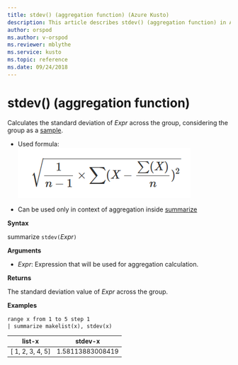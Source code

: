 ```yaml
---
title: stdev() (aggregation function) (Azure Kusto)
description: This article describes stdev() (aggregation function) in Azure Kusto.
author: orspod
ms.author: v-orspod
ms.reviewer: mblythe
ms.service: kusto
ms.topic: reference
ms.date: 09/24/2018
---
```

# stdev() (aggregation function)

Calculates the standard deviation of *Expr* across the group, considering the group as a [sample](https://en.wikipedia.org/wiki/Sample-%28statistics%29). 

* Used formula:
![](./images/aggregations/stdev-sample.png)

* Can be used only in context of aggregation inside [summarize](summarizeoperator.md)

**Syntax**

summarize `stdev(`*Expr*`)`

**Arguments**

* *Expr*: Expression that will be used for aggregation calculation. 

**Returns**

The standard deviation value of *Expr* across the group.
 
**Examples**

```kusto
range x from 1 to 5 step 1
| summarize makelist(x), stdev(x)

```

|list-x|stdev-x|
|---|---|
|[ 1, 2, 3, 4, 5]|1.58113883008419|
